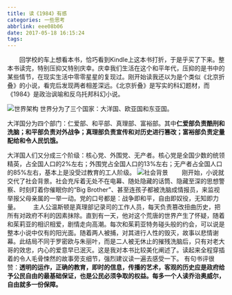 ```yaml
---
title: 读《1984》有感
categories: 一些思考
abbrlink: eee08b06
date: 2017-05-18 16:15:24
tags:
---
```

&emsp;&emsp;回学校的车上想看本书，恰巧看到Kindle上这本书打折，于是乎买了下来。整本书读完，特别压抑又特别庆幸。庆幸我们生活在这个和平年代，压抑的是书中的某些情节，在现实生活中零零星星的复现过。刚开始读我还以为是个类似《北京折叠》的小说，看完后发现两者相差深远。《北京折叠》是写实的科幻题材，而《1984》是政治讽喻和反乌托邦科幻小说。

<!-- more --> 

![世界架构][1]
世界分为了三个国家：大洋国、欧亚国和东亚国。

大洋国分为四个部门：仁爱部、和平部、真理部、富裕部。其中**仁爱部负责酷刑和洗脑；和平部负责对外战争；真理部负责宣传和对历史进行篡改；富裕部负责定量配给和令人民饥饿。**

大洋国人们又分成三个阶级：核心党、外围党、无产者。核心党是全国少数的统领精英，占全国人口的2%左右；外围党占全国人口的13%左右；无产者占全国人口的85%左右，基本上是没受过教育的工人阶级。
![社会背景][2]
&emsp;&emsp;刚开始，小说就交代了社会背景。社会充斥着无处不在电幕、随处隐藏的话筒、隐藏至深的思想警察、时刻盯着你催眠你的“Big Brother”、甚至连孩子都被洗脑成情报员，来监视举报父母亲属的一举一动。党的口号都是：战争即和平，自由即奴役，无知即力量。
&emsp;&emsp;主人公温斯顿是真理部记录司的工作人员，每天负责篡改扭曲历史，把所有对政府不利的因素抹除。直到有一天，他对这个荒唐的世界产生了怀疑，随着和茱莉亚的相识相爱，剧情走向高潮。每次和茱莉亚特务碰头般的约会，可以说是整本小说中仅有的阳光面。随着两人被捕，对其进行人性的毁灭，故事以悲情谢幕。此结局不同于罗密欧与朱丽叶，而是二人被无休止的摧残洗脑后，只有对老大哥的效忠，内心的爱意早已泯灭。这是我对本书比较美化阐述了。读起来全程穿插着的令人毛骨悚然的故事旁支细节，强烈建议读一遍去感受一下。
有句书评很赞：**透明的运作，正确的教育，即时的信息，传播的艺术，客观的历史应是政府给予公民自由的最基础保证，也是公民必须争取的权益。每多一个人读乔治奥威尔，自由就多一份保障。**

[1]: https://ws1.sinaimg.cn/large/80854ce7ly1fq30k4u8pvj20bt060mx7.jpg
[2]: https://ws1.sinaimg.cn/large/80854ce7ly1fq30kpw9qvj20dx056aak.jpg